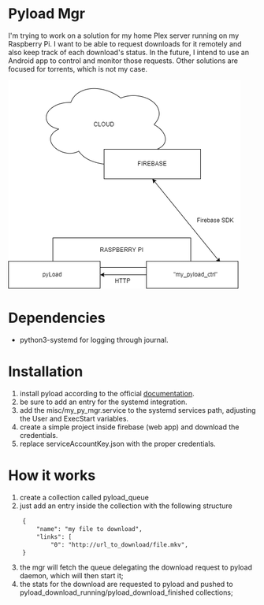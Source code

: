 # Pyload Mgr

I'm trying to work on a solution for my home Plex server running on my Raspberry Pi. I want to be able to request downloads for it remotely and also keep track of each download's status. In the future, I intend to use an Android app to control and monitor those requests. Other solutions are focused for torrents, which is not my case.

![Architecture](architecture.png?raw=true "Architecture")

# Dependencies
- python3-systemd for logging through journal.

# Installation
1. install pyload according to the official [documentation](https://github.com/pyload/pyload/wiki/Step-by-Step-Installation-(RaspberryPi)).
2. be sure to add an entry for the systemd integration.
3. add the misc/my_py_mgr.service to the systemd services path, adjusting the User and ExecStart variables.
4. create a simple project inside firebase (web app) and download the credentials.
5. replace serviceAccountKey.json with the proper credentials.

# How it works
1. create a collection called pyload_queue
2. just add an entry inside the collection with the following structure

```
    {
        "name": "my file to download",
        "links": [
            "0": "http://url_to_download/file.mkv",
    }
```
3. the mgr will fetch the queue delegating the download request to pyload daemon, which will then start it;
4. the stats for the download are requested to pyload and pushed to pyload_download_running/pyload_download_finished collections;